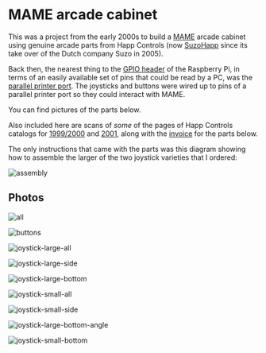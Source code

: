 MAME arcade cabinet
===================

This was a project from the early 2000s to build a [MAME](https://en.wikipedia.org/wiki/MAME) arcade cabinet using genuine arcade parts from Happ Controls (now [SuzoHapp](https://en.wikipedia.org/wiki/SuzoHapp_North_America) since its take over of the Dutch company Suzo in 2005).

Back then, the nearest thing to the [GPIO header](https://www.raspberrypi.org/documentation/usage/gpio/) of the Raspberry Pi, in terms of an easily available set of pins that could be read by a PC, was the [parallel printer port](https://en.wikipedia.org/wiki/Parallel_port). The joysticks and buttons were wired up to pins of a parallel printer port so they could interact with MAME.

You can find pictures of the parts below.

Also included here are scans of _some_ of the pages of Happ Controls catalogs for [1999/2000](happ-catalog-1999-2000.pdf) and [2001](happ-catalog-2001.pdf), along with the [invoice](happ-europe-invoice.pdf) for the parts below.

The only instructions that came with the parts was this diagram showing how to assemble the larger of the two joystick varieties that I ordered:

![assembly](assembly.png)

Photos
------

![all](images/all.jpg)

![buttons](images/buttons.jpg)

![joystick-large-all](images/joystick-large-all.jpg)

![joystick-large-side](images/joystick-large-side.jpg)

![joystick-large-bottom](images/joystick-large-bottom.jpg)

![joystick-small-all](images/joystick-small-all.jpg)

![joystick-small-side](images/joystick-small-side.jpg)

![joystick-large-bottom-angle](images/joystick-large-bottom-angle.jpg)

![joystick-small-bottom](images/joystick-small-bottom.jpg)

